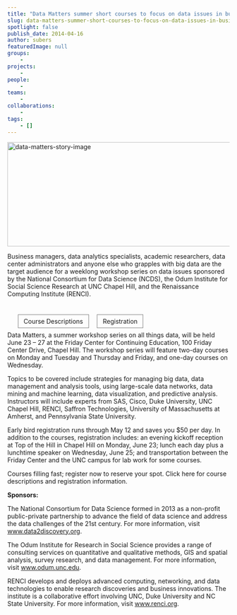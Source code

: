 ```yaml
---
title: "Data Matters summer short courses to focus on data issues in business and research"
slug: data-matters-summer-short-courses-to-focus-on-data-issues-in-business-and-research
spotlight: false
publish_date: 2014-04-16
author: subers
featuredImage: null
groups:
    - 
projects:
    - 
people:
    - 
teams: 
    - 
collaborations:
    - 
tags:
    - []
---
```

<img class="alignnone size-full wp-image-13307" src="http://www.renci.org/wp-content/uploads/2014/04/data-matters-story-image.png" alt="data-matters-story-image" width="640" height="236" />

Business managers, data analytics specialists, academic researchers, data center administrators and anyone else who grapples with big data are the target audience for a weeklong workshop series on data issues sponsored by the National Consortium for Data Science (NCDS), the Odum Institute for Social Science Research at UNC Chapel Hill, and the Renaissance Computing Institute (RENCI).

<!--more-->

&nbsp;
<ul style="display: inline;">
	<li style="display: inline; padding: 6px 12px; border: 1px solid gray; margin-right: 15px; text-align: center;">Course Descriptions</li>
	<li style="border: 1px solid gray; padding: 6px 12px; display: inline; text-align: center;">Registration</li>
</ul>
&nbsp;

Data Matters, a summer workshop series on all things data, will be held June 23 – 27 at the Friday Center for Continuing Education, 100 Friday Center Drive, Chapel Hill. The workshop series will feature two-day courses on Monday and Tuesday and Thursday and Friday, and one-day courses on Wednesday.

Topics to be covered include strategies for managing big data, data management and analysis tools, using large-scale data networks, data mining and machine learning, data visualization, and predictive analysis. Instructors will include experts from SAS, Cisco, Duke University, UNC Chapel Hill, RENCI, Saffron Technologies, University of Massachusetts at Amherst, and Pennsylvania State University.

Early bird registration runs through May 12 and saves you $50 per day. In addition to the courses, registration includes: an evening kickoff reception at Top of the Hill in Chapel Hill on Monday, June 23; lunch each day plus a lunchtime speaker on Wednesday, June 25; and transportation between the Friday Center and the UNC campus for lab work for some courses.

Courses filling fast; register now to reserve your spot. Click here for course descriptions and registration information.

<strong>Sponsors:</strong>

The National Consortium for Data Science formed in 2013 as a non-profit public-private partnership to advance the field of data science and address the data challenges of the 21st century. For more information, visit <a href="http://www.data2discovery.org" target="_blank">www.data2discovery.org</a>.

The Odum Institute for Research in Social Science provides a range of consulting services on quantitative and qualitative methods, GIS and spatial analysis, survey research, and data management. For more information, visit <a href="http://www.odum.unc.edu" target="_blank">www.odum.unc.edu</a>.

RENCI develops and deploys advanced computing, networking, and data technologies to enable research discoveries and business innovations. The institute is a collaborative effort involving UNC, Duke University and NC State University. For more information, visit <a href="http://www.renci.org" target="_blank">www.renci.org</a>.
